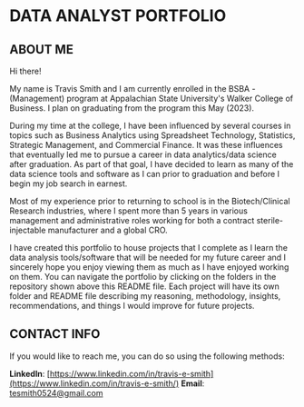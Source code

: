 # DATA ANALYST PORTFOLIO

## ABOUT ME

Hi there!

My name is Travis Smith and I am currently enrolled in the BSBA - (Management) program at Appalachian State University's Walker College of Business. I plan on graduating from the program this May (2023).

During my time at the college, I have been influenced by several courses in topics such as Business Analytics using Spreadsheet Technology, Statistics, Strategic Management, and Commercial Finance. It was these influences that eventually led me to pursue a career in data analytics/data science after graduation. As part of that goal, I have decided to learn as many of the data science tools and software as I can prior to graduation and before I begin my job search in earnest.

Most of my experience prior to returning to school is in the Biotech/Clinical Research industries, where I spent more than 5 years in various management and administrative roles working for both a contract sterile-injectable manufacturer and a global CRO. 

I have created this portfolio to house projects that I complete as I learn the data analysis tools/software that will be needed for my future career and I sincerely hope you enjoy viewing them as much as I have enjoyed working on them. You can navigate the portfolio by clicking on the folders in the repository shown above this README file. Each project will have its own folder and README file describing my reasoning, methodology, insights, recommendations, and things I would improve for future projects. 


## CONTACT INFO

If you would like to reach me, you can do so using the following methods:

**LinkedIn**: [https://www.linkedin.com/in/travis-e-smith](https://www.linkedin.com/in/travis-e-smith/)
**Email**: tesmith0524@gmail.com
